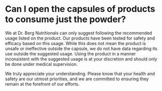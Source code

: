 # Can I open the capsules of products to consume just the powder?

We at Dr. Berg Nutritionals can only suggest following the recommended usage listed on the product. Our products have been tested for safety and efficacy based on this usage. While this does not mean the product is unsafe or ineffective outside the capsule, we do not have data regarding its use outside the suggested usage. Using the product in a manner inconsistent with the suggested usage is at your discretion and should only be done under medical supervision.

We truly appreciate your understanding. Please know that your health and safety are our utmost priorities, and we are committed to ensuring they remain at the forefront of our efforts.